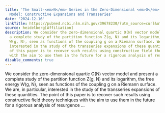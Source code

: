 ```yaml
---
title: 'The Small-<em>N</em> Series in the Zero-Dimensional <em>O</em>(<em>N</em>)
  Model: Constructive Expansions and Transseries'
date: '2024-12-16'
linkTitle: https://pubmed.ncbi.nlm.nih.gov/39678230/?utm_source=curl&utm_medium=rss&utm_campaign=pubmed-2&utm_content=1FakS-2QOkCT8HsMOQP1bCRQ4YzyumYOmxmF0moLsQ3dFB1E9V&fc=20220326224207&ff=20241216171835&v=2.18.0.post9+e462414
source: heidelberg[Affiliation]
description: We consider the zero-dimensional quartic O(N) vector model and present
  a complete study of the partition function Z(g, N) and its logarithm, the free energy
  W(g, N), seen as functions of the coupling g on a Riemann surface. We are, in particular,
  interested in the study of the transseries expansions of these quantities. The point
  of this paper is to recover such results using constructive field theory techniques
  with the aim to use them in the future for a rigorous analysis of resurgence ...
disable_comments: true
---
```

We consider the zero-dimensional quartic O(N) vector model and present a complete study of the partition function Z(g, N) and its logarithm, the free energy W(g, N), seen as functions of the coupling g on a Riemann surface. We are, in particular, interested in the study of the transseries expansions of these quantities. The point of this paper is to recover such results using constructive field theory techniques with the aim to use them in the future for a rigorous analysis of resurgence ...